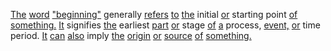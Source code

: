 [The](./the.md) [word](./word.md) ["beginning"](./beginning.md) generally [refers](./refers.md) [to](./to.md) [the](./the.md) initial [or](./or.md) starting point [of](./of.md) [something.](./something.md) [It](./it.md) signifies [the](./the.md) earliest [part](./part.md) [or](./or.md) stage [of](./of.md) [a](./a.md) process, [event,](./event.md) [or](./or.md) time period. [It](./it.md) [can](./can.md) [also](./also.md) imply [the](./the.md) [origin](./origin.md) [or](./or.md) [source](./source.md) [of](./of.md) [something.](./something.md)